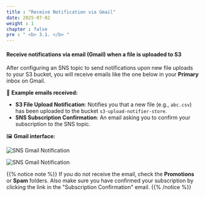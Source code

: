 ```yaml
---
title : "Receive Notification via Gmail"
date: 2025-07-02
weight : 1
chapter : false
pre : " <b> 3.1. </b> "
---
```


#### Receive notifications via email (Gmail) when a file is uploaded to S3

After configuring an SNS topic to send notifications upon new file uploads to your S3 bucket, you will receive emails like the one below in your **Primary** inbox on Gmail.

📧 **Example emails received:**

- **S3 File Upload Notification**: Notifies you that a new file (e.g., `abc.csv`) has been uploaded to the bucket `s3-upload-notifier-store`.
- **SNS Subscription Confirmation**: An email asking you to confirm your subscription to the SNS topic.

🖼️ **Gmail interface:**

![SNS Gmail Notification](/workshop_Pipeline/images/Picture2.png)

![SNS Gmail Notification](/workshop_Pipeline/images/gmal.jpg)


{{% notice note %}}
If you do not receive the email, check the **Promotions** or **Spam** folders. Also make sure you have confirmed your subscription by clicking the link in the "Subscription Confirmation" email.
{{% /notice %}}
